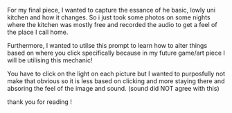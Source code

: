 For my final piece, I wanted to capture the essance of he basic, lowly uni kitchen and how it changes. So i just took some photos on some nights where the kitchen was mostly free and recorded the audio to get a feel of the place I call home. 

Furthermore, I wanted to utilse this prompt to learn how to alter things based on where you click specifically because in my future game/art piece I will be utilising this mechanic!

You have to click on the light on each picture but I wanted to purposfully not make that obvious so it is less based on clicking and more staying there and absoring the feel of the image and sound. (sound did NOT agree with this)

thank you for reading !